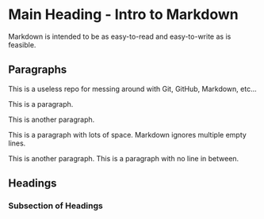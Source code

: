 # Main Heading - Intro to Markdown

Markdown is intended to be as easy-to-read and easy-to-write as is feasible.

## Paragraphs

This is a useless repo for messing around with Git, GitHub, Markdown, etc...

This is a paragraph.

This is another paragraph.





This is a paragraph with lots of space. Markdown ignores multiple empty lines.

This is another paragraph.
This is a paragraph with no line in between.

## Headings

### Subsection of Headings
